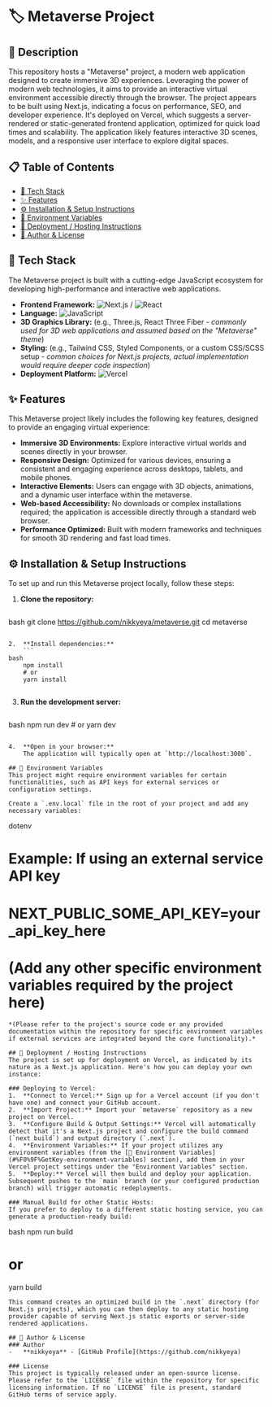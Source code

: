
# 🏷️ Metaverse Project

## 📝 Description
This repository hosts a "Metaverse" project, a modern web application designed to create immersive 3D experiences. Leveraging the power of modern web technologies, it aims to provide an interactive virtual environment accessible directly through the browser. The project appears to be built using Next.js, indicating a focus on performance, SEO, and developer experience. It's deployed on Vercel, which suggests a server-rendered or static-generated frontend application, optimized for quick load times and scalability. The application likely features interactive 3D scenes, models, and a responsive user interface to explore digital spaces.

## 📋 Table of Contents
- [🧰 Tech Stack](#%F0%9F%A7%A0-tech-stack)
- [✨ Features](#%E2%9C%A8-features)
- [⚙️ Installation & Setup Instructions](#%E2%9A%99%EF%B8%8F-installation--setup-instructions)
- [🔑 Environment Variables](#%F0%9F%GetKey-environment-variables)
- [🚀 Deployment / Hosting Instructions](#%F0%9F%9A%80-deployment--hosting-instructions)
- [👤 Author & License](#%F0%9F%91%A4-author--license)

## 🧰 Tech Stack
The Metaverse project is built with a cutting-edge JavaScript ecosystem for developing high-performance and interactive web applications.

-   **Frontend Framework:** ![Next.js](https://img.shields.io/badge/Next.js-000000?style=for-the-badge&logo=next.js&logoColor=white) / ![React](https://img.shields.io/badge/React-20232A?style=for-the-badge&logo=react&logoColor=61DAFB)
-   **Language:** ![JavaScript](https://img.shields.io/badge/JavaScript-F7DF1E?style=for-the-badge&logo=javascript&logoColor=black)
-   **3D Graphics Library:** (e.g., Three.js, React Three Fiber - *commonly used for 3D web applications and assumed based on the "Metaverse" theme*)
-   **Styling:** (e.g., Tailwind CSS, Styled Components, or a custom CSS/SCSS setup - *common choices for Next.js projects, actual implementation would require deeper code inspection*)
-   **Deployment Platform:** ![Vercel](https://img.shields.io/badge/Vercel-000000?style=for-the-badge&logo=vercel&logoColor=white)

## ✨ Features
This Metaverse project likely includes the following key features, designed to provide an engaging virtual experience:

-   **Immersive 3D Environments:** Explore interactive virtual worlds and scenes directly in your browser.
-   **Responsive Design:** Optimized for various devices, ensuring a consistent and engaging experience across desktops, tablets, and mobile phones.
-   **Interactive Elements:** Users can engage with 3D objects, animations, and a dynamic user interface within the metaverse.
-   **Web-based Accessibility:** No downloads or complex installations required; the application is accessible directly through a standard web browser.
-   **Performance Optimized:** Built with modern frameworks and techniques for smooth 3D rendering and fast load times.

## ⚙️ Installation & Setup Instructions
To set up and run this Metaverse project locally, follow these steps:

1.  **Clone the repository:**
    ```
bash
    git clone https://github.com/nikkyeya/metaverse.git
    cd metaverse
    
```

2.  **Install dependencies:**
    ```
bash
    npm install
    # or
    yarn install
    
```

3.  **Run the development server:**
    ```
bash
    npm run dev
    # or
    yarn dev
    
```

4.  **Open in your browser:**
    The application will typically open at `http://localhost:3000`.

## 🔑 Environment Variables
This project might require environment variables for certain functionalities, such as API keys for external services or configuration settings.

Create a `.env.local` file in the root of your project and add any necessary variables:

```
dotenv
# Example: If using an external service API key
# NEXT_PUBLIC_SOME_API_KEY=your_api_key_here
#
# (Add any other specific environment variables required by the project here)

```
*(Please refer to the project's source code or any provided documentation within the repository for specific environment variables if external services are integrated beyond the core functionality).*

## 🚀 Deployment / Hosting Instructions
The project is set up for deployment on Vercel, as indicated by its nature as a Next.js application. Here's how you can deploy your own instance:

### Deploying to Vercel:
1.  **Connect to Vercel:** Sign up for a Vercel account (if you don't have one) and connect your GitHub account.
2.  **Import Project:** Import your `metaverse` repository as a new project on Vercel.
3.  **Configure Build & Output Settings:** Vercel will automatically detect that it's a Next.js project and configure the build command (`next build`) and output directory (`.next`).
4.  **Environment Variables:** If your project utilizes any environment variables (from the [🔑 Environment Variables](#%F0%9F%GetKey-environment-variables) section), add them in your Vercel project settings under the "Environment Variables" section.
5.  **Deploy:** Vercel will then build and deploy your application. Subsequent pushes to the `main` branch (or your configured production branch) will trigger automatic redeployments.

### Manual Build for other Static Hosts:
If you prefer to deploy to a different static hosting service, you can generate a production-ready build:
```
bash
npm run build
# or
yarn build

```
This command creates an optimized build in the `.next` directory (for Next.js projects), which you can then deploy to any static hosting provider capable of serving Next.js static exports or server-side rendered applications.

## 👤 Author & License
### Author
-   **nikkyeya** - [GitHub Profile](https://github.com/nikkyeya)

### License
This project is typically released under an open-source license. Please refer to the `LICENSE` file within the repository for specific licensing information. If no `LICENSE` file is present, standard GitHub terms of service apply.
